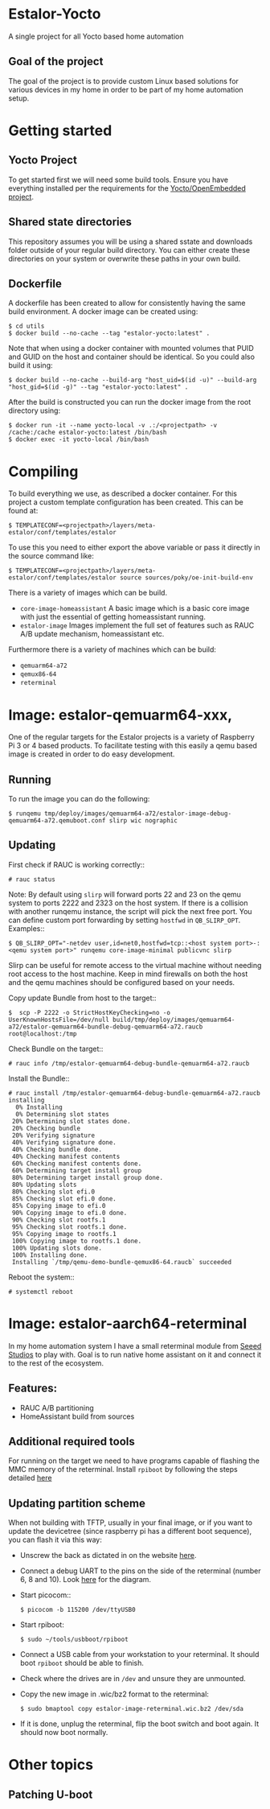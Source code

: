 # Estalor-Yocto
A single project for all Yocto based home automation

## Goal of the project
The goal of the project is to provide custom Linux based solutions for various devices in my home in order to be part of my home automation setup.

# Getting started
## Yocto Project
To get started first we will need some build tools.
Ensure you have everything installed per the requirements for the [Yocto/OpenEmbedded project](https://docs.yoctoproject.org/).

## Shared state directories
This repository assumes you will be using a shared sstate and downloads folder outside of your regular build directory. You can either create these directories on your system or overwrite these paths in your own build.

## Dockerfile
A dockerfile has been created to allow for consistently having the same build environment.
A docker image can be created using:

    $ cd utils
    $ docker build --no-cache --tag "estalor-yocto:latest" .

Note that when using a docker container with mounted volumes that PUID and GUID on the host and container should be identical. So you could also build it using:

    $ docker build --no-cache --build-arg "host_uid=$(id -u)" --build-arg "host_gid=$(id -g)" --tag "estalor-yocto:latest" .


After the build is constructed you can run the docker image from the root directory using: 

    $ docker run -it --name yocto-local -v .:/<projectpath> -v /cache:/cache estalor-yocto:latest /bin/bash
    $ docker exec -it yocto-local /bin/bash

# Compiling
To build everything we use, as described a docker container.
For this project a custom template configuration has been created. This can be found at:
```
$ TEMPLATECONF=<projectpath>/layers/meta-estalor/conf/templates/estalor
```

To use this you need to either export the above variable or pass it directly in the source command like:
```
$ TEMPLATECONF=<projectpath>/layers/meta-estalor/conf/templates/estalor source sources/poky/oe-init-build-env
```

There is a variety of images which can be build.
- `core-image-homeassistant`
A basic image which is a basic core image with just the essential of getting homeassistant running. 
- `estalor-image`
Images implement the full set of features such as RAUC A/B update mechanism, homeassistant etc.

Furthermore there is a variety of machines which can be build:
- `qemuarm64-a72`
- `qemux86-64`
- `reterminal`


# Image: estalor-qemuarm64-xxx,
One of the regular targets for the Estalor projects is a variety of Raspberry Pi 3 or 4 based products. To facilitate testing with this easily
a qemu based image is created in order to do easy development.

## Running
To run the image you can do the following:
```
$ runqemu tmp/deploy/images/qemuarm64-a72/estalor-image-debug-qemuarm64-a72.qemuboot.conf slirp wic nographic
```

## Updating

First check if RAUC is working correctly::

    # rauc status

Note:
By default using ``slirp`` will forward ports 22 and 23 on the qemu system to ports 2222 and 2323 on the host system.
If there is a collision with another runqemu instance, the script will pick the next free port.
You can define custom port forwarding by setting ``hostfwd`` in ``QB_SLIRP_OPT``. Examples::

    $ QB_SLIRP_OPT="-netdev user,id=net0,hostfwd=tcp::<host system port>-:<qemu system port>" runqemu core-image-minimal publicvnc slirp

Slirp can be useful for remote access to the virtual machine without needing root access to the host machine.
Keep in mind firewalls on both the host and the qemu machines should be configured based on your needs.

Copy update Bundle from host to the target::

    $  scp -P 2222 -o StrictHostKeyChecking=no -o UserKnownHostsFile=/dev/null build/tmp/deploy/images/qemuarm64-a72/estalor-qemuarm64-bundle-debug-qemuarm64-a72.raucb  root@localhost:/tmp

Check Bundle on the target::

    # rauc info /tmp/estalor-qemuarm64-debug-bundle-qemuarm64-a72.raucb

Install the Bundle::

    # rauc install /tmp/estalor-qemuarm64-debug-bundle-qemuarm64-a72.raucb
    installing
      0% Installing
      0% Determining slot states
     20% Determining slot states done.
     20% Checking bundle
     20% Verifying signature
     40% Verifying signature done.
     40% Checking bundle done.
     40% Checking manifest contents
     60% Checking manifest contents done.
     60% Determining target install group
     80% Determining target install group done.
     80% Updating slots
     80% Checking slot efi.0
     85% Checking slot efi.0 done.
     85% Copying image to efi.0
     90% Copying image to efi.0 done.
     90% Checking slot rootfs.1
     95% Checking slot rootfs.1 done.
     95% Copying image to rootfs.1
     100% Copying image to rootfs.1 done.
     100% Updating slots done.
     100% Installing done.
     Installing `/tmp/qemu-demo-bundle-qemux86-64.raucb` succeeded

Reboot the system::

    # systemctl reboot

# Image: estalor-aarch64-reterminal
In my home automation system I have a small reterminal module from [Seeed Studios](https://www.seeedstudio.com/) to play with.
Goal is to run native home assistant on it and connect it to the rest of the ecosystem.

## Features:
- RAUC A/B partitioning
- HomeAssistant build from sources

## Additional required tools
For running on the target we need to have programs capable of flashing the MMC memory of the reterminal.
Install ``rpiboot`` by following the steps detailed [here](https://github.com/raspberrypi/usbboot#building)

## Updating partition scheme
When not building with TFTP, usually in your final image, or if you want to update the devicetree (since raspberry pi has a different boot sequence), 
you can flash it via this way:

- Unscrew the back as dictated in on the website [here](https://wiki.seeedstudio.com/reTerminal/#flash-raspberry-pi-os-64-bit-ubuntu-os-or-other-os-to-emmc).
- Connect a debug UART to the pins on the side of the reterminal (number 6, 8 and 10). Look [here](https://wiki.seeedstudio.com/reTerminal/#pinout-diagram) for the diagram.
- Start picocom::

      $ picocom -b 115200 /dev/ttyUSB0

- Start rpiboot: 

      $ sudo ~/tools/usbboot/rpiboot

- Connect a USB cable from your workstation to your reterminal. It should boot ``rpiboot`` should be able to finish.
- Check where the drives are in ``/dev`` and unsure they are unmounted.
- Copy the new image in .wic/bz2 format to the reterminal:

      $ sudo bmaptool copy estalor-image-reterminal.wic.bz2 /dev/sda

- If it is done, unplug the reterminal, flip the boot switch and boot again. It should now boot normally.

# Other topics
## Patching U-boot
